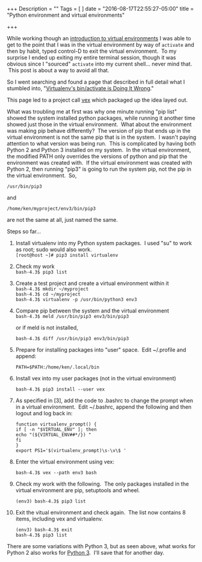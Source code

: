 +++
Description = ""
Tags = [
]
date = "2016-08-17T22:55:27-05:00"
title = "Python environment and virtual environments"

+++

While working though an [introduction to virtual environments](https://www.dabapps.com/blog/introduction-to-pip-and-virtualenv-python/) I was able to get to the point that I was in the virtual environment by way of `activate` and then by habit, typed control-D to exit the virtual environment.  To my surprise I ended up exiting my entire terminal session, though it was obvious since I "sourced" `activate` into my current shell... never mind that.  This post is about a way to avoid all that.<!--more-->

So I went searching and found a page that described in full detail what I stumbled into, "[Virtualenv's bin/activate is Doing It Wrong](https://gist.github.com/datagrok/2199506)."

This page led to a project call [vex](https://github.com/sashahart/vex) which packaged up the idea layed out.

What was troubling me at first was why one minute running "pip list" showed the system installed python packages, while running it another time showed just those in the virtual environment.  What about the environment was making pip behave differently?  The version of pip that ends up in the virtual environment is not the same pip that is in the system.  I wasn't paying attention to what version was being run.  This is complicated by having both Python 2 and Python 3 installed on my system.  In the virtual environment, the modified PATH only overrides the versions of python and pip that the environment was created with.  If the virtual environment was created with Python 2, then running "pip3" is going to run the system pip, not the pip in the virtual environment.  So,

`/usr/bin/pip3`

and

`/home/ken/myproject/env3/bin/pip3`

are not the same at all, just named the same.

Steps so far...

1. Install virtualenv into my Python system packages.  I used "su" to work as root; sudo would also work.<br>
    `[root@host ~]# pip3 install virtualenv`

2. Check my work<br>
    `bash-4.3$ pip3 list`

3. Create a test project and create a virtual environment within it<br>
    `bash-4.3$ mkdir ~/myproject`<br>
    `bash-4.3$ cd ~/myproject`<br>
    `bash-4.3$ virtualenv -p /usr/bin/python3 env3`<br>

4. Compare pip between the system and the virtual environment<br>
     `bash-4.3$ meld /usr/bin/pip3 env3/bin/pip3`<br>

     or if meld is not installed,<br>

     `bash-4.3$ diff /usr/bin/pip3 env3/bin/pip3`<br>

5. Prepare for installing packages into "user" space.  Edit ~/.profile and append:<br>

    `PATH=$PATH:/home/ken/.local/bin`<br>

6. Install vex into my user packages (not in the virtual environment)<br>

    `bash-4.3$ pip3 install --user vex`<br>

7. As specified in [3], add the code to .bashrc to change the prompt when in a virtual environment.  Edit ~/.bashrc, append the following and then logout and log back in:<br>

    `function virtualenv_prompt() {`<br>
    `if [ -n "$VIRTUAL_ENV" ]; then`<br>
    `echo "(${VIRTUAL_ENV##*/}) "`<br>
    `fi`<br>
    `}`<br>
    `export PS1='$(virtualenv_prompt)\s-\v\$ '`<br>

8. Enter the virtual environment using vex:<br>

    `bash-4.3$ vex --path env3 bash`<br>

9. Check my work with the following.  The only packages installed in the virtual environment are pip, setuptools and wheel.<br>

    `(env3) bash-4.3$ pip3 list`<br>

10. Exit the vitual environment and check again.  The list now contains 8 items, including vex and virtualenv.<br>

    `(env3) bash-4.3$ exit`<br>
    `bash-4.3$ pip3 list`<br>

There are some variations with Python 3, but as seen above, what works for Python 2 also works for [Python 3](https://docs.python.org/3/library/venv.html).  I'll save that for another day.

